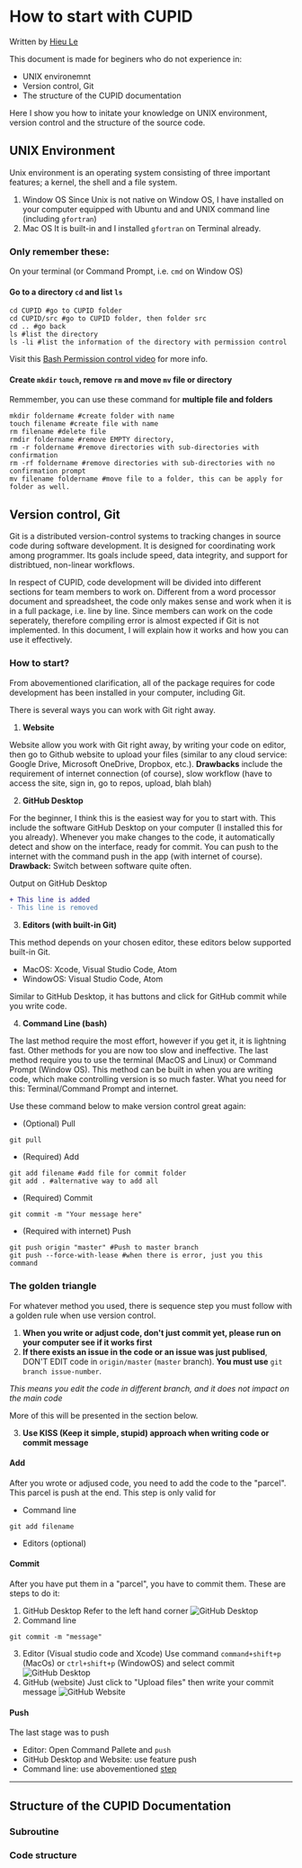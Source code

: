 # How to start with CUPID
Written by [Hieu Le](https://github.com/hieulel)

This document is made for beginers who do not experience in:
* UNIX environemnt
* Version control, Git
* The structure of the CUPID documentation

Here I show you how to initate your knowledge on UNIX environment, version control and the structure of the source code.

## UNIX Environment
Unix environment is an operating system consisting of three important features; a kernel, the shell and a file system.

1. Window OS
Since Unix is not native on Window OS, I have installed on your computer equipped with Ubuntu and and UNIX command line (including `gfortran`)
2. Mac OS
It is built-in and I installed `gfortran` on Terminal already.

### Only remember these:
On your terminal (or Command Prompt, i.e. `cmd` on Window OS)

#### Go to a directory `cd` and list `ls`
```shell
cd CUPID #go to CUPID folder 
cd CUPID/src #go to CUPID folder, then folder src
cd .. #go back
ls #list the directory
ls -li #list the information of the directory with permission control
```
Visit this [Bash Permission control video](https://youtu.be/oxuRxtrO2Ag?t=3400) for more info.

#### Create `mkdir` `touch`, remove `rm` and move `mv` file or directory
Remmember, you can use these command for **multiple file and folders**
```shell
mkdir foldername #create folder with name
touch filename #create file with name
rm filename #delete file
rmdir foldername #remove EMPTY directory, 
rm -r foldername #remove directories with sub-directories with confirmation
rm -rf foldername #remove directories with sub-directories with no confirmation prompt
mv filename foldername #move file to a folder, this can be apply for folder as well.
```

## Version control, Git
Git is a distributed version-control systems to tracking changes in source code during software development. It is designed for coordinating work among programmer. Its goals include speed, data integrity, and support for distribtued, non-linear workflows.

In respect of CUPID, code development will be divided into different sections for team members to work on. Different from a word processor document and spreadsheet, the code only makes sense and work when it is in a full package, i.e. line by line. Since members can work on the code seperately, therefore compiling error is almost expected if Git is not implemented. In this document, I will explain how it works and how you can use it effectively. 

### How to start?
From abovementioned clarification, all of the package requires for code development has been installed in your computer, including Git.

There is several ways you can work with Git right away.
1. **Website**

Website allow you work with Git right away, by writing your code on editor, then go to Github website to upload your files (similar to any cloud service: Google Drive, Microsoft OneDrive, Dropbox, etc.). **Drawbacks** include the requirement of internet connection (of course), slow workflow (have to access the site, sign in, go to repos, upload, blah blah)

2. **GitHub Desktop**

For the beginner, I think this is the easiest way for you to start with. This include the software GitHub Desktop on your computer (I installed this for you already). 
Whenever you make changes to the code, it automatically detect and show on the interface, ready for commit. You can push to the internet with the command push in the app (with internet of course). **Drawback:** Switch between software quite often. 

Output on GitHub Desktop
```diff
+ This line is added
- This line is removed
```

3. **Editors (with built-in Git)**

This method depends on your chosen editor, these editors below supported built-in Git.
* MacOS: Xcode, Visual Studio Code, Atom
* WindowOS: Visual Studio Code, Atom

Similar to GitHub Desktop, it has buttons and click for GitHub commit while you write code.

4. **Command Line (bash)**

The last method require the most effort, however if you get it, it is lightning fast. Other methods for you are now too slow and ineffective.
The last method require you to use the terminal (MacOS and Linux) or Command Prompt (Window OS). This method can be built in when you are writing code, which make controlling version is so much faster. What you need for this: Terminal/Command Prompt and internet.

Use these command below to make version control great again:
* (Optional) Pull
```git
git pull
```
* (Required) Add
```git
git add filename #add file for commit folder
git add . #alternative way to add all
```
	
* (Required) Commit
```git
git commit -m "Your message here"
```
* (Required with internet) Push
```git
git push origin "master" #Push to master branch
git push --force-with-lease #when there is error, just you this command
```
### The golden triangle
For whatever method you used, there is sequence step you must follow with a golden rule when use version control.

1. **When you write or adjust code, don't just commit yet, please run on your computer see if it works first**
2. **If there exists an issue in the code or an issue was just publised**, DON'T EDIT code in `origin/master` (`master` branch). **You must use** `git branch issue-number`.

*This means you edit the code in different branch, and it does  not impact on the main code*

More of this will be presented in the section below.

3. **Use KISS (Keep it simple, stupid) approach when writing code or commit message**

#### Add
After you wrote or adjused code, you need to add the code to the "parcel". This parcel is push at the end. This step is only valid for
- Command line 
```git
git add filename
```
- Editors (optional)
#### Commit
After you have put them in a "parcel", you have to commit them. These are steps to do it:
1. GitHub Desktop
Refer to the left hand corner
![GitHub Desktop](../images/commit_githubdesktop.png)
2. Command line
```git
git commit -m "message"
```
3. Editor (Visual studio code and Xcode)
Use command `command+shift+p` (MacOs) or `ctrl+shift+p` (WindowOS) and select commit
![GitHub Desktop](../images/editor_commit.png)
4. GitHub (website)
Just click to "Upload files" then write your commit message
![GitHub Website](../images/website_commit.png)
#### Push
The last stage was to push
- Editor: Open Command Pallete and `push`
- GitHub Desktop and Website: use feature push
- Command line: use abovementioned [step](#how-to-start)
* * *

## Structure of the CUPID Documentation

### Subroutine

### Code structure 
